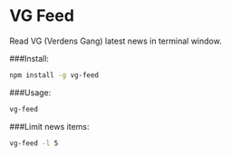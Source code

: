 VG Feed
==============

Read VG (Verdens Gang) latest news in terminal window.

###Install:
```bash
npm install -g vg-feed
```

###Usage:
```bash
vg-feed
```

###Limit news items:
```bash
vg-feed -l 5
```
